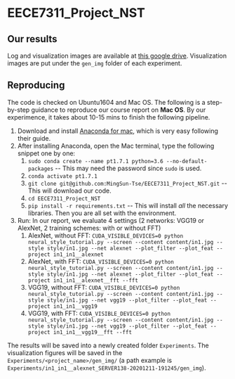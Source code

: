 # EECE7311_Project_NST

## Our results 
Log and visualization images are available at [this google drive](https://drive.google.com/file/d/1oJKmuVe2ExwQwCKBUVPBwNt32-aQESbE/view?usp=sharing). Visualization images are put under the `gen_img` folder of each experiment.


## Reproducing
The code is checked on Ubuntu1604 and Mac OS. The following is a step-by-step guidance to reproduce our course report on **Mac OS**. By our experimence, it takes about 10-15 mins to finish the following pipeline. 

1. Download and install [Anaconda for mac](https://docs.anaconda.com/anaconda/install/mac-os/), which is very easy following their guide.
2. After installing Anaconda, open the Mac terminal, type the following snippet one by one:
   1. `sudo conda create --name pt1.7.1 python=3.6 --no-default-packages` -- This may need the password since `sudo` is used.
   2. `conda activate pt1.7.1`
   3. `git clone git@github.com:MingSun-Tse/EECE7311_Project_NST.git` -- This will download our code.
   4. `cd EECE7311_Project_NST`
   5. `pip install -r requirements.txt` -- This will install *all* the necessary libraries. Then you are all set with the environment.
3. Run: In our report, we evaluate 4 settings (2 networks: VGG19 or AlexNet, 2 training schemes: with or without FFT)
   1. AlexNet, without FFT: `CUDA_VISIBLE_DEVICES=0 python neural_style_tutorial.py --screen --content content/in1.jpg --style style/in1.jpg --net alexnet --plot_filter --plot_feat --project in1_in1__alexnet`
   2. AlexNet, with FFT: `CUDA_VISIBLE_DEVICES=0 python neural_style_tutorial.py --screen --content content/in1.jpg --style style/in1.jpg --net alexnet --plot_filter --plot_feat --project in1_in1__alexnet__fft --fft`
   3. VGG19, without FFT: `CUDA_VISIBLE_DEVICES=0 python neural_style_tutorial.py --screen --content content/in1.jpg --style style/in1.jpg --net vgg19 --plot_filter --plot_feat --project in1_in1__vgg19`
   4. VGG19, with FFT: `CUDA_VISIBLE_DEVICES=0 python neural_style_tutorial.py --screen --content content/in1.jpg --style style/in1.jpg --net vgg19 --plot_filter --plot_feat --project in1_in1__vgg19__fft --fft`

The results will be saved into a newly created folder `Experiments`. The visualization figures will be saved in the `Experiments/<project_name>/gen_img/` (a path example is `Experiments/in1_in1__alexnet_SERVER138-20201211-191245/gen_img`).